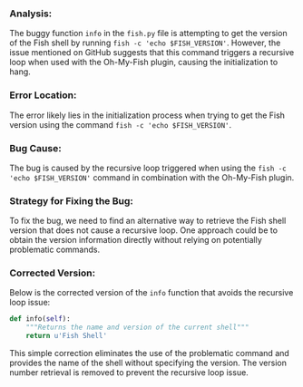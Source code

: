 ### Analysis:
The buggy function `info` in the `fish.py` file is attempting to get the version of the Fish shell by running `fish -c 'echo $FISH_VERSION'`. However, the issue mentioned on GitHub suggests that this command triggers a recursive loop when used with the Oh-My-Fish plugin, causing the initialization to hang.

### Error Location:
The error likely lies in the initialization process when trying to get the Fish version using the command `fish -c 'echo $FISH_VERSION'`.

### Bug Cause:
The bug is caused by the recursive loop triggered when using the `fish -c 'echo $FISH_VERSION'` command in combination with the Oh-My-Fish plugin.

### Strategy for Fixing the Bug:
To fix the bug, we need to find an alternative way to retrieve the Fish shell version that does not cause a recursive loop. One approach could be to obtain the version information directly without relying on potentially problematic commands.

### Corrected Version:
Below is the corrected version of the `info` function that avoids the recursive loop issue:

```python
def info(self):
    """Returns the name and version of the current shell"""
    return u'Fish Shell'
```

This simple correction eliminates the use of the problematic command and provides the name of the shell without specifying the version. The version number retrieval is removed to prevent the recursive loop issue.